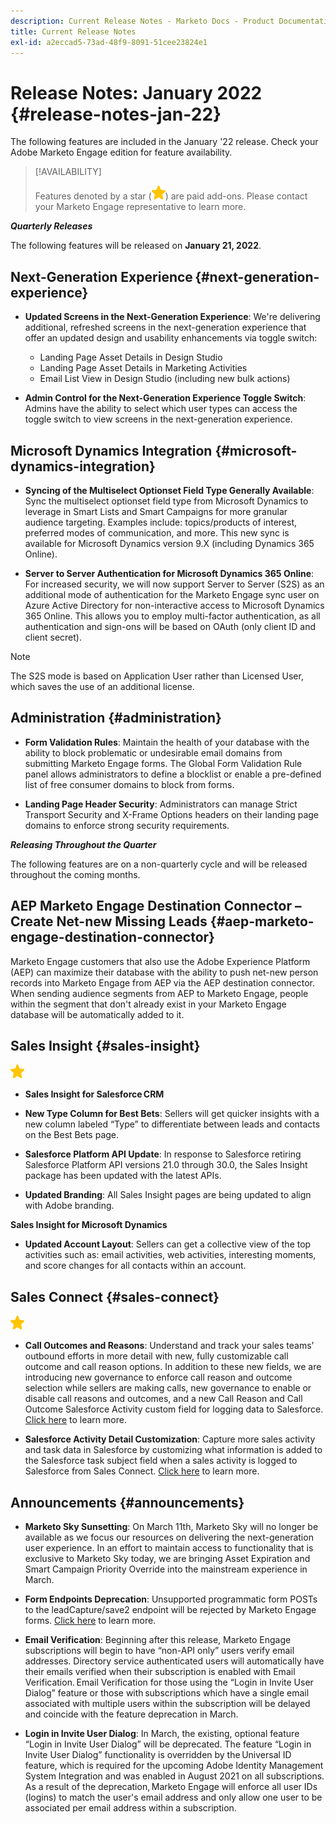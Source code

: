 ```yaml
---
description: Current Release Notes - Marketo Docs - Product Documentation
title: Current Release Notes
exl-id: a2eccad5-73ad-48f9-8091-51cee23824e1
---
```

# Release Notes: January 2022 {#release-notes-jan-22}

The following features are included in the January '22 release. Check your Adobe Marketo Engage edition for feature availability.

>[!AVAILABILITY]
>
>Features denoted by a star (![star](assets/yellow-star.png)) are paid add-ons. Please contact your Marketo Engage representative to learn more.

**_Quarterly Releases_**

The following features will be released on **January 21, 2022**.

## Next-Generation Experience {#next-generation-experience}

* **Updated Screens in the Next-Generation Experience**: We're delivering additional, refreshed screens in the next-generation experience that offer an updated design and usability enhancements via toggle switch:

  * Landing Page Asset Details in Design Studio
  * Landing Page Asset Details in Marketing Activities
  * Email List View in Design Studio (including new bulk actions)

* **Admin Control for the Next-Generation Experience Toggle Switch**: Admins have the ability to select which user types can access the toggle switch to view screens in the next-generation experience.

## Microsoft Dynamics Integration {#microsoft-dynamics-integration}

* **Syncing of the Multiselect Optionset Field Type Generally Available**: Sync the multiselect optionset field type from Microsoft Dynamics to leverage in Smart Lists and Smart Campaigns for more granular audience targeting. Examples include: topics/products of interest, preferred modes of communication, and more. This new sync is available for Microsoft Dynamics version 9.X (including Dynamics 365 Online).

* **Server to Server Authentication for Microsoft Dynamics 365 Online**: For increased security, we will now support Server to Server (S2S) as an additional mode of authentication for the Marketo Engage sync user on Azure Active Directory for non-interactive access to Microsoft Dynamics 365 Online. This allows you to employ multi-factor authentication, as all authentication and sign-ons will be based on OAuth (only client ID and client secret).

>[!NOTE]
>
>The S2S mode is based on Application User rather than Licensed User, which saves the use of an additional license.

## Administration {#administration}

* **Form Validation Rules**: Maintain the health of your database with the ability to block problematic or undesirable email domains from submitting Marketo Engage forms. The Global Form Validation Rule panel allows administrators to define a blocklist or enable a pre-defined list of free consumer domains to block from forms.

* **Landing Page Header Security**: Administrators can manage Strict Transport Security and X-Frame Options headers on their landing page domains to enforce strong security requirements.

**_Releasing Throughout the Quarter_**

The following features are on a non-quarterly cycle and will be released throughout the coming months.

## AEP Marketo Engage Destination Connector – Create Net-new Missing Leads {#aep-marketo-engage-destination-connector}

Marketo Engage customers that also use the Adobe Experience Platform (AEP) can maximize their database with the ability to push net-new person records into Marketo Engage from AEP via the AEP destination connector. When sending audience segments from AEP to Marketo Engage, people within the segment that don't already exist in your Marketo Engage database will be automatically added to it.

## Sales Insight {#sales-insight}

![(star)](assets/yellow-star.png)

* **Sales Insight for Salesforce CRM**

* **New Type Column for Best Bets**: Sellers will get quicker insights with a new column labeled “Type” to differentiate between leads and contacts on the Best Bets page.  

* **Salesforce Platform API Update**: In response to Salesforce retiring Salesforce Platform API versions 21.0 through 30.0, the Sales Insight package has been updated with the latest APIs.

* **Updated Branding**: All Sales Insight pages are being updated to align with Adobe branding.

**Sales Insight for Microsoft Dynamics**

* **Updated Account Layout**: Sellers can get a collective view of the top activities such as: email activities, web activities, interesting moments, and score changes for all contacts within an account.

## Sales Connect {#sales-connect}

![(star)](assets/yellow-star.png)

* **Call Outcomes and Reasons**: Understand and track your sales teams’ outbound efforts in more detail with new, fully customizable call outcome and call reason options. In addition to these new fields, we are introducing new governance to enforce call reason and outcome selection while sellers are making calls, new governance to enable or disable call reasons and outcomes, and a new Call Reason and Call Outcome Salesforce Activity custom field for logging data to Salesforce. [Click here](https://nation.marketo.com/t5/product-blogs/sales-connect-enhancements-to-call-outcomes-q1-22-release/ba-p/319812) to learn more.

* **Salesforce Activity Detail Customization**: Capture more sales activity and task data in Salesforce by customizing what information is added to the Salesforce task subject field when a sales activity is logged to Salesforce from Sales Connect. [Click here](https://nation.marketo.com/t5/product-blogs/sales-connect-enahncements-to-activity-logging-to-salesforce-q1/ba-p/319819) to learn more.

## Announcements {#announcements}

* **Marketo Sky Sunsetting**: On March 11th, Marketo Sky will no longer be available as we focus our resources on delivering the next-generation user experience. In an effort to maintain access to functionality that is exclusive to Marketo Sky today, we are bringing Asset Expiration and Smart Campaign Priority Override into the mainstream experience in March.

* **Form Endpoints Deprecation**: Unsupported programmatic form POSTs to the leadCapture/save2 endpoint will be rejected by Marketo Engage forms. [Click here](https://nation.marketo.com/t5/product-documents/updated-october-2021-upcoming-changes-to-the-marketo-engage-form/ta-p/306631) to learn more.

* **Email Verification**: Beginning after this release, Marketo Engage subscriptions will begin to have “non-API only” users verify email addresses. Directory service authenticated users will automatically have their emails verified when their subscription is enabled with Email Verification. Email Verification for those using the “Login in Invite User Dialog” feature or those with subscriptions which have a single email associated with multiple users within the subscription will be delayed and coincide with the feature deprecation in March.

* **Login in Invite User Dialog**: In March, the existing, optional feature “Login in Invite User Dialog” will be deprecated. The feature “Login in Invite User Dialog” functionality is overridden by the Universal ID feature, which is required for the upcoming Adobe Identity Management System Integration and was enabled in August 2021 on all subscriptions. As a result of the deprecation, Marketo Engage will enforce all user IDs (logins) to match the user's email address and only allow one user to be associated per email address within a subscription.
